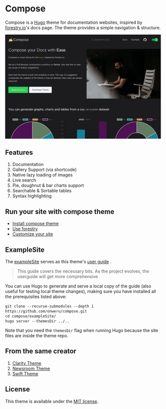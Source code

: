 # Compose

Compose is a [Hugo](https://gohugo.io/) theme for documentation websites, inspired by [forestry.io](https://forestry.io/docs/welcome/)'s docs page. The theme provides a simple navigation & structure.

![Hugo Compose Theme](https://github.com/onweru/compose/blob/master/images/screenshot.png)

## Features

1. Documentation
2. Gallery Support (via shortcode)
3. Native lazy loading of images
4. Live search
5. Pie, doughnut & bar charts support
6. Searchable & Sortable tables
7. Syntax highlighting

## Run your site with compose theme

- [Install compose theme](https://docs.neuralvibes.com/docs/compose/install-theme/)
- [Use forestry](https://docs.neuralvibes.com/docs/compose/use-forestry-cms/)
- [Customize your site](https://docs.neuralvibes.com/docs/compose/customize/)

## ExampleSite

The [exampleSite](https://github.com/onweru/compose/tree/master/exampleSite) serves as this theme's [user guide]((https://docs.neuralvibes.com/docs/compose/getting-started/)) .

> This guide covers the necessary bits. As the project evolves, the userguide will get more comprehensive

You can use Hugo to generate and serve a local copy of the guide (also useful for testing local theme changes), making sure you have installed all the prerequisites listed above:

```
git clone --recurse-submodules --depth 1 https://github.com/onweru/compose.git
cd compose/exampleSite/
hugo server --themesDir ../..
```

Note that you need the `themesDir` flag when running Hugo because the site files are inside the theme repo.

## From the same creator

1. [Clarity Theme](https://github.com/chipzoller/hugo-clarity)
2. [Newsroom Theme](https://github.com/onweru/newsroom)
3. [Swift Theme](https://github.com/onweru/hugo-swift-theme)

## License

This theme is available under the [MIT license](https://github.com/onweru/compose/blob/master/LICENSE).
